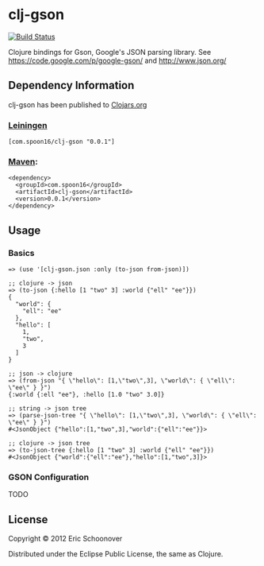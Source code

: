 # clj-gson

[![Build Status](https://secure.travis-ci.org/spoon16/clj-gson.png)](http://travis-ci.org/spoon16/clj-gson)

Clojure bindings for Gson, Google's JSON parsing library.
See https://code.google.com/p/google-gson/ and http://www.json.org/

## Dependency Information

clj-gson has been published to [Clojars.org](https://clojars.org/com.spoon16/clj-gson)

### [Leiningen](https://github.com/technomancy/leiningen)

    [com.spoon16/clj-gson "0.0.1"]

### [Maven](http://maven.apache.org/):

    <dependency>
      <groupId>com.spoon16</groupId>
      <artifactId>clj-gson</artifactId>
      <version>0.0.1</version>
    </dependency>

## Usage

### Basics

    => (use '[clj-gson.json :only (to-json from-json)])

    ;; clojure -> json
    => (to-json {:hello [1 "two" 3] :world {"ell" "ee"}})
    {
      "world": {
        "ell": "ee"
      },
      "hello": [
        1,
        "two",
        3
      ]
    }

    ;; json -> clojure
    => (from-json "{ \"hello\": [1,\"two\",3], \"world\": { \"ell\": \"ee\" } }")
    {:world {:ell "ee"}, :hello [1.0 "two" 3.0]}

    ;; string -> json tree
    => (parse-json-tree "{ \"hello\": [1,\"two\",3], \"world\": { \"ell\": \"ee\" } }") 
    #<JsonObject {"hello":[1,"two",3],"world":{"ell":"ee"}}>

    ;; clojure -> json tree
    => (to-json-tree {:hello [1 "two" 3] :world {"ell" "ee"}})
    #<JsonObject {"world":{"ell":"ee"},"hello":[1,"two",3]}>

### GSON Configuration

TODO

## License

Copyright © 2012 Eric Schoonover

Distributed under the Eclipse Public License, the same as Clojure.
